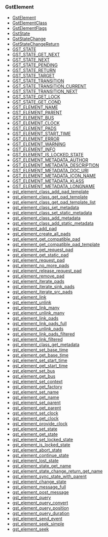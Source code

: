 ### GstElement

* [GstElement]()
* [GstElementClass]()
* [GstElementFlags]()
* [GstState]()
* [GstStateChange]()
* [GstStateChangeReturn]()
* [GST_STATE]()
* [GST_STATE_GET_NEXT]()
* [GST_STATE_NEXT]()
* [GST_STATE_PENDING]()
* [GST_STATE_RETURN]()
* [GST_STATE_TARGET]()
* [GST_STATE_TRANSITION]()
* [GST_STATE_TRANSITION_CURRENT]()
* [GST_STATE_TRANSITION_NEXT]()
* [GST_STATE_GET_LOCK]()
* [GST_STATE_GET_COND]()
* [GST_ELEMENT_NAME]()
* [GST_ELEMENT_PARENT]()
* [GST_ELEMENT_BUS]()
* [GST_ELEMENT_CLOCK]()
* [GST_ELEMENT_PADS]()
* [GST_ELEMENT_START_TIME]()
* [GST_ELEMENT_ERROR]()
* [GST_ELEMENT_WARNING]()
* [GST_ELEMENT_INFO]()
* [GST_ELEMENT_IS_LOCKED_STATE]()
* [GST_ELEMENT_METADATA_AUTHOR]()
* [GST_ELEMENT_METADATA_DESCRIPTION]()
* [GST_ELEMENT_METADATA_DOC_URI]()
* [GST_ELEMENT_METADATA_ICON_NAME]()
* [GST_ELEMENT_METADATA_KLASS]()
* [GST_ELEMENT_METADATA_LONGNAME]()
* [gst_element_class_add_pad_template]()
* [gst_element_class_get_pad_template]()
* [gst_element_class_get_pad_template_list]()
* [gst_element_class_set_metadata]()
* [gst_element_class_set_static_metadata]()
* [gst_element_class_add_metadata]()
* [gst_element_class_add_static_metadata]()
* [gst_element_add_pad]()
* [gst_element_create_all_pads]()
* [gst_element_get_compatible_pad]()
* [gst_element_get_compatible_pad_template]()
* [gst_element_get_request_pad]()
* [gst_element_get_static_pad]()
* [gst_element_request_pad]()
* [gst_element_no_more_pads]()
* [gst_element_release_request_pad]()
* [gst_element_remove_pad]()
* [gst_element_iterate_pads]()
* [gst_element_iterate_sink_pads]()
* [gst_element_iterate_src_pads]()
* [gst_element_link]()
* [gst_element_unlink]()
* [gst_element_link_many]()
* [gst_element_unlink_many]()
* [gst_element_link_pads]()
* [gst_element_link_pads_full]()
* [gst_element_unlink_pads]()
* [gst_element_link_pads_filtered]()
* [gst_element_link_filtered]()
* [gst_element_class_get_metadata]()
* [gst_element_set_base_time]()
* [gst_element_get_base_time]()
* [gst_element_set_start_time]()
* [gst_element_get_start_time]()
* [gst_element_set_bus]()
* [gst_element_get_bus]()
* [gst_element_set_context]()
* [gst_element_get_factory]()
* [gst_element_set_name]()
* [gst_element_get_name]()
* [gst_element_set_parent]()
* [gst_element_get_parent]()
* [gst_element_set_clock]()
* [gst_element_get_clock]()
* [gst_element_provide_clock]()
* [gst_element_set_state]()
* [gst_element_get_state]()
* [gst_element_set_locked_state]()
* [gst_element_is_locked_state]()
* [gst_element_abort_state]()
* [gst_element_continue_state]()
* [gst_element_lost_state]()
* [gst_element_state_get_name]()
* [gst_element_state_change_return_get_name]()
* [gst_element_sync_state_with_parent]()
* [gst_element_change_state]()
* [gst_element_message_full]()
* [gst_element_post_message]()
* [gst_element_query]()
* [gst_element_query_convert]()
* [gst_element_query_position]()
* [gst_element_query_duration]()
* [gst_element_send_event]()
* [gst_element_seek_simple]()
* [gst_element_seek]()
